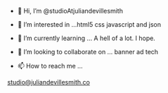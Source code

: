 - 👋 Hi, I’m @studioAtjuliandevillesmith


- 👀 I’m interested in ...html5 css javascript and json


- 🌱 I’m currently learning ... A hell of a lot. I hope.


- 💞️ I’m looking to collaborate on ... banner ad tech


- 📫 How to reach me ...

studio@juliandevillesmith.co

<!---
studioAtjuliandevillesmith/studioAtjuliandevillesmith is a ✨ special ✨ repository because its `README.md` (this file) appears on your GitHub profile.
You can click the Preview link to take a look at your changes.
--->
